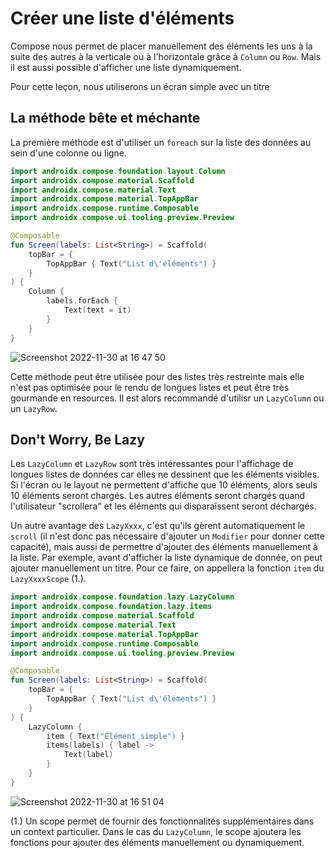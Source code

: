 # Créer une liste d'éléments

Compose nous permet de placer manuellement des éléments les uns à la suite des autres à la verticale ou à l'horizontale grâce à `Column` ou `Row`.
Mais il est aussi possible d'afficher une liste dynamiquement.

Pour cette leçon, nous utiliserons un écran simple avec un titre 

## La méthode bête et méchante

La première méthode est d'utiliser un `foreach` sur la liste des données au sein d'une colonne ou ligne.

``` kotlin
import androidx.compose.foundation.layout.Column
import androidx.compose.material.Scaffold
import androidx.compose.material.Text
import androidx.compose.material.TopAppBar
import androidx.compose.runtime.Composable
import androidx.compose.ui.tooling.preview.Preview

@Composable
fun Screen(labels: List<String>) = Scaffold(
    topBar = {
        TopAppBar { Text("List d\'éléments") }
    }
) {
    Column {
        labels.forEach {
            Text(text = it)
        }
    }
}
```

![Screenshot 2022-11-30 at 16 47 50](https://user-images.githubusercontent.com/32436781/204844504-2c1c389b-0996-49cb-a8a9-c98af532a52a.png)

Cette méthode peut être utilisée pour des listes très restreinte mais elle n'est pas optimisée pour le rendu de longues listes et peut être très gourmande en resources.
Il est alors recommandé d'utilisr un `LazyColumn` ou un `LazyRow`.

## Don't Worry, Be Lazy

Les `LazyColumn` et `LazyRow` sont très intéressantes pour l'affichage de longues listes de données car elles ne dessinent que les éléments visibles.
Si l'écran ou le layout ne permettent d'affiche que 10 éléments, alors seuls 10 éléments seront chargés. Les autres éléments seront chargés quand l'utilisateur "scrollera" et les éléments qui disparaîssent seront déchargés.

Un autre avantage des `LazyXxxx`, c'est qu'ils gèrent automatiquement le `scroll` (il n'est donc pas nécessaire d'ajouter un `Modifier` pour donner cette capacité), mais aussi de permettre d'ajouter des éléments manuellement à la liste.
Par exemple, avant d'afficher la liste dynamique de donnée, on peut ajouter manuellement un titre. Pour ce faire, on appellera la fonction `item` du `LazyXxxxScope` (1.).

``` kotlin
import androidx.compose.foundation.lazy.LazyColumn
import androidx.compose.foundation.lazy.items
import androidx.compose.material.Scaffold
import androidx.compose.material.Text
import androidx.compose.material.TopAppBar
import androidx.compose.runtime.Composable
import androidx.compose.ui.tooling.preview.Preview

@Composable
fun Screen(labels: List<String>) = Scaffold(
    topBar = {
        TopAppBar { Text("List d\'éléments") }
    }
) {
    LazyColumn {
        item { Text("Élément simple") }
        items(labels) { label ->
            Text(label)
        }
    }
}
```

![Screenshot 2022-11-30 at 16 51 04](https://user-images.githubusercontent.com/32436781/204844844-eca4094d-920a-4d2d-80c3-002451e2d3be.png)

(1.) Un scope permet de fournir des fonctionnalités supplémentaires dans un context particulier. Dans le cas du `LazyColumn`, le scope ajoutera les fonctions pour ajouter des éléments manuellement ou dynamiquement.
